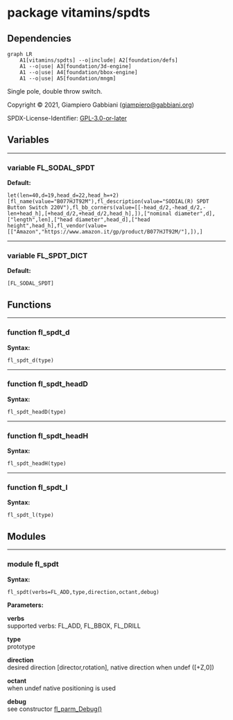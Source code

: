 # package vitamins/spdts

## Dependencies

```mermaid
graph LR
    A1[vitamins/spdts] --o|include| A2[foundation/defs]
    A1 --o|use| A3[foundation/3d-engine]
    A1 --o|use| A4[foundation/bbox-engine]
    A1 --o|use| A5[foundation/mngm]
```

Single pole, double throw switch.

Copyright © 2021, Giampiero Gabbiani (giampiero@gabbiani.org)

SPDX-License-Identifier: [GPL-3.0-or-later](https://spdx.org/licenses/GPL-3.0-or-later.html)


## Variables

---

### variable FL_SODAL_SPDT

__Default:__

    let(len=40,d=19,head_d=22,head_h=+2)[fl_name(value="B077HJT92M"),fl_description(value="SODIAL(R) SPDT Button Switch 220V"),fl_bb_corners(value=[[-head_d/2,-head_d/2,-len+head_h],[+head_d/2,+head_d/2,head_h],]),["nominal diameter",d],["length",len],["head diameter",head_d],["head height",head_h],fl_vendor(value=[["Amazon","https://www.amazon.it/gp/product/B077HJT92M/"],]),]

---

### variable FL_SPDT_DICT

__Default:__

    [FL_SODAL_SPDT]

## Functions

---

### function fl_spdt_d

__Syntax:__

```text
fl_spdt_d(type)
```

---

### function fl_spdt_headD

__Syntax:__

```text
fl_spdt_headD(type)
```

---

### function fl_spdt_headH

__Syntax:__

```text
fl_spdt_headH(type)
```

---

### function fl_spdt_l

__Syntax:__

```text
fl_spdt_l(type)
```

## Modules

---

### module fl_spdt

__Syntax:__

    fl_spdt(verbs=FL_ADD,type,direction,octant,debug)

__Parameters:__

__verbs__  
supported verbs: FL_ADD, FL_BBOX, FL_DRILL

__type__  
prototype

__direction__  
desired direction [director,rotation], native direction when undef ([+Z,0])

__octant__  
when undef native positioning is used

__debug__  
see constructor [fl_parm_Debug()](../foundation/base_parameters.md#function-fl_parm_debug)


